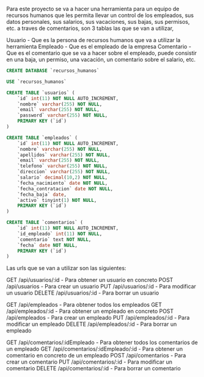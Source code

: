 Para este proyecto se va a hacer una herramienta para un equipo de recursos humanos que les permita llevar un control de los empleados, sus datos personales, sus salarios, sus vacaciones, sus bajas, sus permisos, etc. a traves de comentarios, son 3 tablas las que se van a utilizar,

Usuario - Que es la persona de recursos humanos que va a utilizar la herramienta
Empleado - Que es el empleado de la empresa
Comentario - Que es el comentario que se va a hacer sobre el empleado, puede consistir en una baja, un permiso, una vacación, un comentario sobre el salario, etc.

```sql
CREATE DATABASE `recursos_humanos`

USE `recursos_humanos`

CREATE TABLE `usuarios` (
	`id` int(11) NOT NULL AUTO_INCREMENT,
	`nombre` varchar(255) NOT NULL,
	`email` varchar(255) NOT NULL,
	`password` varchar(255) NOT NULL,
	PRIMARY KEY (`id`)
)

CREATE TABLE `empleados` (
	`id` int(11) NOT NULL AUTO_INCREMENT,
	`nombre` varchar(255) NOT NULL,
	`apellidos` varchar(255) NOT NULL,
	`email` varchar(255) NOT NULL,
	`telefono` varchar(255) NOT NULL,
	`direccion` varchar(255) NOT NULL,
	`salario` decimal(10,2) NOT NULL,
	`fecha_nacimiento` date NOT NULL,
	`fecha_contratacion` date NOT NULL,
	`fecha_baja` date,
	`activo` tinyint(1) NOT NULL,
	PRIMARY KEY (`id`)
)

CREATE TABLE `comentarios` (
	`id` int(11) NOT NULL AUTO_INCREMENT,
	`id_empleado` int(11) NOT NULL,
	`comentario` text NOT NULL,
	`fecha` date NOT NULL,
	PRIMARY KEY (`id`)
)
```

Las urls que se van a utilizar son las siguientes:

GET /api/usuarios/:id - Para obtener un usuario en concreto
POST /api/usuarios - Para crear un usuario
PUT /api/usuarios/:id - Para modificar un usuario
DELETE /api/usuarios/:id - Para borrar un usuario

GET /api/empleados - Para obtener todos los empleados
GET /api/empleados/:id - Para obtener un empleado en concreto
POST /api/empleados - Para crear un empleado
PUT /api/empleados/:id - Para modificar un empleado
DELETE /api/empleados/:id - Para borrar un empleado

GET /api/comentarios/:idEmpleado - Para obtener todos los comentarios de un empleado
GET /api/comentarios/:idEmpleado/:id - Para obtener un comentario en concreto de un empleado
POST /api/comentarios - Para crear un comentario
PUT /api/comentarios/:id - Para modificar un comentario
DELETE /api/comentarios/:id - Para borrar un comentario

